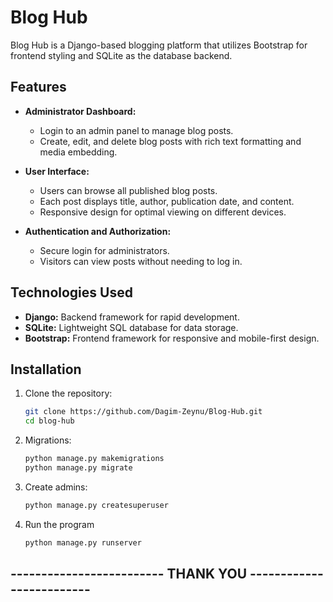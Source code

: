 # Blog Hub

Blog Hub is a Django-based blogging platform that utilizes Bootstrap for frontend styling and SQLite as the database backend.

## Features

- **Administrator Dashboard:**
  - Login to an admin panel to manage blog posts.
  - Create, edit, and delete blog posts with rich text formatting and media embedding.

- **User Interface:**
  - Users can browse all published blog posts.
  - Each post displays title, author, publication date, and content.
  - Responsive design for optimal viewing on different devices.

- **Authentication and Authorization:**
  - Secure login for administrators.
  - Visitors can view posts without needing to log in.

## Technologies Used

- **Django:** Backend framework for rapid development.
- **SQLite:** Lightweight SQL database for data storage.
- **Bootstrap:** Frontend framework for responsive and mobile-first design.

## Installation

1. Clone the repository:
   ```bash
   git clone https://github.com/Dagim-Zeynu/Blog-Hub.git
   cd blog-hub

2. Migrations:
   ```bash
   python manage.py makemigrations
   python manage.py migrate
3. Create admins:
   ```bash
   python manage.py createsuperuser

4. Run the program
   ```bash
   python manage.py runserver


##  ------------------------- THANK YOU -------------------------

